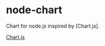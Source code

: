 node-chart
==========

Chart for node.js inspired by [Chart.js].

[Chart.js](http://www.chartjs.org/)
